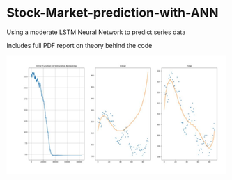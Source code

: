 # Stock-Market-prediction-with-ANN

Using a moderate LSTM Neural Network to predict series data

Includes full PDF report on theory behind the code

<img src="Simulated Annealing.JPG" width="600" >

